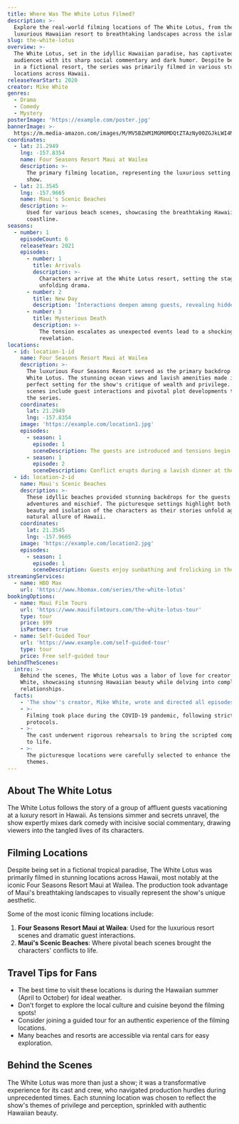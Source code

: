 ```yaml
---
title: Where Was The White Lotus Filmed?
description: >-
  Explore the real-world filming locations of The White Lotus, from the
  luxurious Hawaiian resort to breathtaking landscapes across the islands.
slug: the-white-lotus
overview: >-
  The White Lotus, set in the idyllic Hawaiian paradise, has captivated
  audiences with its sharp social commentary and dark humor. Despite being set
  in a fictional resort, the series was primarily filmed in various stunning
  locations across Hawaii.
releaseYearStart: 2020
creator: Mike White
genres:
  - Drama
  - Comedy
  - Mystery
posterImage: 'https://example.com/poster.jpg'
bannerImage: >-
  https://m.media-amazon.com/images/M/MV5BZmM1MGM0MDQtZTAzNy00ZGJkLWI4MDUtNjBmMzdhYjhlM2QwXkEyXkFqcGc@._V1_SX300.jpg
coordinates:
  - lat: 21.2949
    lng: -157.8354
    name: Four Seasons Resort Maui at Wailea
    description: >-
      The primary filming location, representing the luxurious setting of the
      show.
  - lat: 21.3545
    lng: -157.9665
    name: Maui's Scenic Beaches
    description: >-
      Used for various beach scenes, showcasing the breathtaking Hawaiian
      coastline.
seasons:
  - number: 1
    episodeCount: 6
    releaseYear: 2021
    episodes:
      - number: 1
        title: Arrivals
        description: >-
          Characters arrive at the White Lotus resort, setting the stage for
          unfolding drama.
      - number: 2
        title: New Day
        description: 'Interactions deepen among guests, revealing hidden tensions.'
      - number: 3
        title: Mysterious Death
        description: >-
          The tension escalates as unexpected events lead to a shocking
          revelation.
locations:
  - id: location-1-id
    name: Four Seasons Resort Maui at Wailea
    description: >-
      The luxurious Four Seasons Resort served as the primary backdrop for The
      White Lotus. The stunning ocean views and lavish amenities made it the
      perfect setting for the show's critique of wealth and privilege. Notable
      scenes include guest interactions and pivotal plot developments throughout
      the series.
    coordinates:
      lat: 21.2949
      lng: -157.8354
    image: 'https://example.com/location1.jpg'
    episodes:
      - season: 1
        episode: 1
        sceneDescription: The guests are introduced and tensions begin to rise.
      - season: 1
        episode: 2
        sceneDescription: Conflict erupts during a lavish dinner at the resort.
  - id: location-2-id
    name: Maui's Scenic Beaches
    description: >-
      These idyllic beaches provided stunning backdrops for the guests'
      adventures and mischief. The picturesque settings highlight both the
      beauty and isolation of the characters as their stories unfold against the
      natural allure of Hawaii.
    coordinates:
      lat: 21.3545
      lng: -157.9665
    image: 'https://example.com/location2.jpg'
    episodes:
      - season: 1
        episode: 1
        sceneDescription: Guests enjoy sunbathing and frolicking in the ocean.
streamingServices:
  - name: HBO Max
    url: 'https://www.hbomax.com/series/the-white-lotus'
bookingOptions:
  - name: Maui Film Tours
    url: 'https://www.mauifilmtours.com/the-white-lotus-tour'
    type: tour
    price: $99
    isPartner: true
  - name: Self-Guided Tour
    url: 'https://www.example.com/self-guided-tour'
    type: tour
    price: Free self-guided tour
behindTheScenes:
  intro: >-
    Behind the scenes, The White Lotus was a labor of love for creator Mike
    White, showcasing stunning Hawaiian beauty while delving into complex human
    relationships.
  facts:
    - 'The show''s creator, Mike White, wrote and directed all episodes.'
    - >-
      Filming took place during the COVID-19 pandemic, following strict safety
      protocols.
    - >-
      The cast underwent rigorous rehearsals to bring the scripted complexities
      to life.
    - >-
      The picturesque locations were carefully selected to enhance the series'
      themes.
---
```


## About The White Lotus

The White Lotus follows the story of a group of affluent guests vacationing at a luxury resort in Hawaii. As tensions simmer and secrets unravel, the show expertly mixes dark comedy with incisive social commentary, drawing viewers into the tangled lives of its characters.

## Filming Locations

Despite being set in a fictional tropical paradise, The White Lotus was primarily filmed in stunning locations across Hawaii, most notably at the iconic Four Seasons Resort Maui at Wailea. The production took advantage of Maui's breathtaking landscapes to visually represent the show's unique aesthetic.

Some of the most iconic filming locations include:

1. **Four Seasons Resort Maui at Wailea**: Used for the luxurious resort scenes and dramatic guest interactions.
2. **Maui's Scenic Beaches**: Where pivotal beach scenes brought the characters' conflicts to life.

## Travel Tips for Fans

- The best time to visit these locations is during the Hawaiian summer (April to October) for ideal weather.
- Don’t forget to explore the local culture and cuisine beyond the filming spots!
- Consider joining a guided tour for an authentic experience of the filming locations.
- Many beaches and resorts are accessible via rental cars for easy exploration.

## Behind the Scenes

The White Lotus was more than just a show; it was a transformative experience for its cast and crew, who navigated production hurdles during unprecedented times. Each stunning location was chosen to reflect the show's themes of privilege and perception, sprinkled with authentic Hawaiian beauty.

